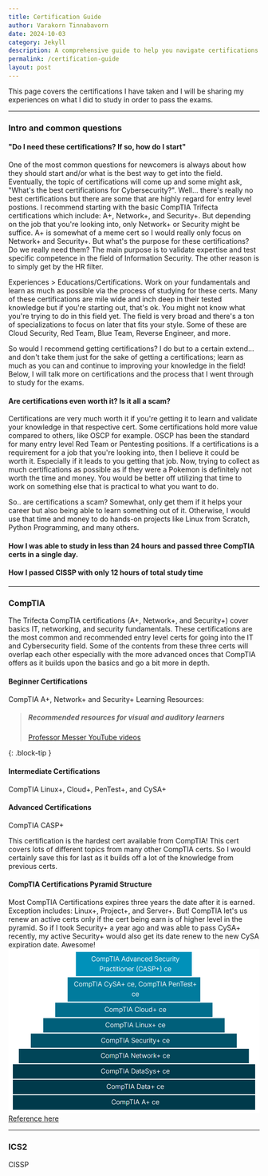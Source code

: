 ```yaml
---
title: Certification Guide 
author: Varakorn Tinnabavorn
date: 2024-10-03
category: Jekyll
description: A comprehensive guide to help you navigate certifications like CompTIA, CISSP, and more, based on personal experience.
permalink: /certification-guide
layout: post
---
```


This page covers the certifications I have taken and I will be sharing my experiences on what I did to study in order to pass the exams.

---

### Intro and common questions

#### "Do I need these certifications? If so, how do I start"
One of the most common questions for newcomers is always about how they should start and/or what is the best way to get into the field. Eventually, the topic of certifications will come up and some might ask, "What's the best certifications for Cybersecurity?". Well... there's really no best certifications but there are some that are highly regard for entry level postions. I recommend starting with the basic CompTIA Trifecta certifications which include: A+, Network+, and Security+. But depending on the job that you're looking into, only Network+ or Security might be suffice. A+ is somewhat of a meme cert so I would really only focus on Network+ and Security+. But what's the purpose for these certifications? Do we really need them? The main purpose is to validate expertise and test specific competence in the field of Information Security. The other reason is to simply get by the HR filter. 

Experiences > Educations/Certifications. Work on your fundamentals and learn as much as possible via the process of studying for these certs. Many of these certifications are mile wide and inch deep in their tested knowledge but if you're starting out, that's ok. You might not know what you're trying to do in this field yet. The field is very broad and there's a ton of specializations to focus on later that fits your style. Some of these are Cloud Security, Red Team, Blue Team, Reverse Engineer, and more.

So would I recommend getting certifications? I do but to a certain extend... and don't take them just for the sake of getting a certifications; learn as much as you can and continue to improving your knowledge in the field! Below, I will talk more on certifications and the process that I went through to study for the exams.

#### Are certifications even worth it? Is it all a scam?
Certifications are very much worth it if you're getting it to learn and validate your knowledge in that respective cert. Some certifications hold more value compared to others, like OSCP for example. OSCP has been the standard for many entry level Red Team or Pentesting positions. If a certifications is a requirement for a job that you're looking into, then I believe it could be worth it. Especially if it leads to you getting that job. Now, trying to collect as much certifications as possible as if they were a Pokemon is definitely not worth the time and money. You would be better off utilizing that time to work on something else that is practical to what you want to do.

So.. are certifications a scam? Somewhat, only get them if it helps your career but also being able to learn something out of it. Otherwise, I would use that time and money to do hands-on projects like Linux from Scratch, Python Programming, and many others.

#### How I was able to study in less than 24 hours and passed three CompTIA certs in a single day.

#### How I passed CISSP with only 12 hours of total study time

---

### CompTIA
The Trifecta CompTIA certifications (A+, Network+, and Security+) cover basics IT, networking, and security fundamentals. These certifications are the most common and recommended entry level certs for going into the IT and Cybersecurity field. Some of the contents from these three certs will overlap each other especially with the more advanced onces that CompTIA offers as it builds upon the basics and go a bit more in depth.

#### Beginner Certifications
CompTIA A+, Network+ and Security+ Learning Resources:

> ##### Recommended resources for visual and auditory learners
>
> [Professor Messer YouTube videos](https://www.youtube.com/@professormesser)
>
{: .block-tip }

#### Intermediate Certifications
CompTIA Linux+, Cloud+, PenTest+, and CySA+

#### Advanced Certifications
CompTIA CASP+

This certification is the hardest cert available from CompTIA! This cert covers lots of different topics from many other CompTIA certs. So I would certainly save this for last as it builds off a lot of the knowledge from previous certs.


#### CompTIA Certifications Pyramid Structure
Most CompTIA Certifications expires three years the date after it is earned. Exception includes: Linux+, Project+, and Server+. But! CompTIA let's us renew an active certs only if the cert being earn is of higher level in the pyramid. So if I took Security+ a year ago and was able to pass CySA+ recently, my active Security+ would also get its date renew to the new CySA expiration date. Awesome!
![CompTIA Certs Pyramid!](/assets/images/comptia_pyramid.png "CompTIA Certification Pyramid Structure")
[Reference here](https://www.comptia.org/continuing-education/learn/renewing-multiple-certifications)

---

### ICS2

CISSP
